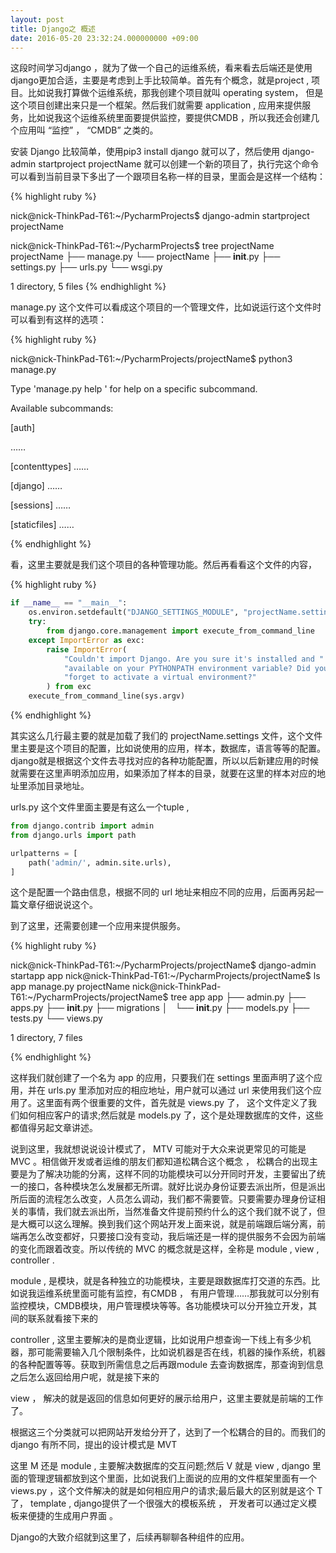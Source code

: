 ```yaml
---
layout: post
title: Django之 概述
date: 2016-05-20 23:32:24.000000000 +09:00
---
```


这段时间学习django ，就为了做一个自己的运维系统，看来看去后端还是使用django更加合适，主要是考虑到上手比较简单。首先有个概念，就是project , 项目。比如说我打算做个运维系统，那我创建个项目就叫 operating system， 但是这个项目创建出来只是一个框架。然后我们就需要 application , 应用来提供服务，比如说我这个运维系统里面要提供监控，要提供CMDB ，所以我还会创建几个应用叫 “监控” ， “CMDB” 之类的。

安装 Django 比较简单，使用pip3 install django 就可以了，然后使用 django-admin startproject projectName 就可以创建一个新的项目了，执行完这个命令可以看到当前目录下多出了一个跟项目名称一样的目录，里面会是这样一个结构：

{% highlight ruby %}

nick@nick-ThinkPad-T61:~/PycharmProjects$ django-admin startproject projectName

nick@nick-ThinkPad-T61:~/PycharmProjects$ tree projectName
projectName
├── manage.py
└── projectName
    ├── __init__.py
    ├── settings.py
    ├── urls.py
    └── wsgi.py

1 directory, 5 files
{% endhighlight %}

manage.py 这个文件可以看成这个项目的一个管理文件，比如说运行这个文件时可以看到有这样的选项：

{% highlight ruby %}

nick@nick-ThinkPad-T61:~/PycharmProjects/projectName$ python3 manage.py 

Type 'manage.py help <subcommand>' for help on a specific subcommand.

Available subcommands:

[auth]

……

[contenttypes]
 ……

[django]
    ……

[sessions]
    ……

[staticfiles]
    ……

{% endhighlight %}

看，这里主要就是我们这个项目的各种管理功能。然后再看看这个文件的内容，

{% highlight ruby %}

```python
if __name__ == "__main__":
    os.environ.setdefault("DJANGO_SETTINGS_MODULE", "projectName.settings")
    try:
        from django.core.management import execute_from_command_line
    except ImportError as exc:
        raise ImportError(
            "Couldn't import Django. Are you sure it's installed and "
            "available on your PYTHONPATH environment variable? Did you "
            "forget to activate a virtual environment?"
        ) from exc
    execute_from_command_line(sys.argv)
```

{% endhighlight %}

其实这么几行最主要的就是加载了我们的 projectName.settings 文件，这个文件里主要是这个项目的配置，比如说使用的应用，样本，数据库，语言等等的配置。 django就是根据这个文件去寻找对应的各种功能配置，所以以后新建应用的时候就需要在这里声明添加应用，如果添加了样本的目录，就要在这里的样本对应的地址里添加目录地址。

urls.py 这个文件里面主要是有这么一个tuple , 

```python
from django.contrib import admin
from django.urls import path

urlpatterns = [
    path('admin/', admin.site.urls),
]
```

这个是配置一个路由信息，根据不同的 url 地址来相应不同的应用，后面再另起一篇文章仔细说说这个。

到了这里，还需要创建一个应用来提供服务。

{% highlight ruby %}

nick@nick-ThinkPad-T61:~/PycharmProjects/projectName$ django-admin startapp app
nick@nick-ThinkPad-T61:~/PycharmProjects/projectName$ ls
app  manage.py  projectName
nick@nick-ThinkPad-T61:~/PycharmProjects/projectName$ tree app
app
├── admin.py
├── apps.py
├── __init__.py
├── migrations
│   └── __init__.py
├── models.py
├── tests.py
└── views.py

1 directory, 7 files

{% endhighlight %}

这样我们就创建了一个名为 app 的应用，只要我们在 settings 里面声明了这个应用，并在 urls.py 里添加对应的相应地址，用户就可以通过 url 来使用我们这个应用了。这里面有两个很重要的文件，首先就是 views.py 了， 这个文件定义了我们如何相应客户的请求;然后就是 models.py 了，这个是处理数据库的文件，这些都值得另起文章讲述。

说到这里，我就想说说设计模式了， MTV 可能对于大众来说更常见的可能是 MVC 。相信做开发或者运维的朋友们都知道松耦合这个概念 ， 松耦合的出现主要是为了解决功能的分离，这样不同的功能模块可以分开同时开发，主要留出了统一的接口，各种模块怎么发展都无所谓。就好比说办身份证要去派出所，但是派出所后面的流程怎么改变，人员怎么调动，我们都不需要管。只要需要办理身份证相关的事情，我们就去派出所，当然准备文件提前预约什么的这个我们就不说了，但是大概可以这么理解。换到我们这个网站开发上面来说，就是前端跟后端分离，前端再怎么改变都好，只要接口没有变动，我后端还是一样的提供服务不会因为前端的变化而跟着改变。所以传统的 MVC 的概念就是这样，全称是 module , view , controller .

module , 是模块，就是各种独立的功能模块，主要是跟数据库打交道的东西。比如说我运维系统里面可能有监控，有CMDB ， 有用户管理……那我就可以分别有监控模块，CMDB模块，用户管理模块等等。各功能模块可以分开独立开发，其间的联系就看接下来的

controller , 这里主要解决的是商业逻辑，比如说用户想查询一下线上有多少机器，那可能需要输入几个限制条件，比如说机器是否在线，机器的操作系统，机器的各种配置等等。获取到所需信息之后再跟module 去查询数据库，那查询到信息之后怎么返回给用户呢，就是接下来的

view ， 解决的就是返回的信息如何更好的展示给用户，这里主要就是前端的工作了。

根据这三个分类就可以把网站开发给分开了，达到了一个松耦合的目的。而我们的django 有所不同，提出的设计模式是 MVT 

这里 M 还是 module , 主要解决数据库的交互问题;然后 V 就是 view , django 里面的管理逻辑都放到这个里面，比如说我们上面说的应用的文件框架里面有一个 views.py ，这个文件解决的就是如何相应用户的请求;最后最大的区别就是这个 T 了， template , django提供了一个很强大的模板系统 ， 开发者可以通过定义模板来便捷的生成用户界面 。

Django的大致介绍就到这里了，后续再聊聊各种组件的应用。